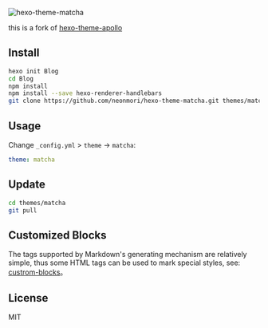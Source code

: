![hexo-theme-matcha](https://cloud.githubusercontent.com/assets/9530963/11295742/8f3d451a-8fa8-11e5-90d2-397af60a992d.png)

this is a fork of [hexo-theme-apollo](https://github.com/neonmori/hexo-theme-apollo)

## Install

``` bash
hexo init Blog 
cd Blog 
npm install
npm install --save hexo-renderer-handlebars
git clone https://github.com/neonmori/hexo-theme-matcha.git themes/matcha
```

## Usage

Change `_config.yml` > `theme` -> `matcha`:

```yaml
theme: matcha
```

## Update

``` bash
cd themes/matcha 
git pull
```

## Customized Blocks

The tags supported by Markdown's generating mechanism are relatively simple, thus some HTML tags can be used to mark special styles, see: [custrom-blocks](https://github.com/pinggod/hexo-theme-apollo/blob/master/doc/custom-blocks.md)。

## License

MIT
